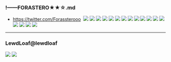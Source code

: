 ### !——FORASTERO★★☆.md
- https://twitter.com/Forassterooo
![]()
![](https://pbs.twimg.com/media/EDpsCtzXYAAGWxh?format=jpg&name=4096x4096)
![](https://pbs.twimg.com/media/EDP5HaLXkAAfHn2?format=jpg&name=4096x4096)
![](https://pbs.twimg.com/media/ECxGcOjX4AIHRHS?format=jpg&name=4096x4096)
![](https://pbs.twimg.com/media/ECm0BQ1XUAAP6zT?format=jpg&name=4096x4096)
![](https://pbs.twimg.com/media/ECDCJORXUAELvLw?format=jpg&name=4096x4096)
![](https://pbs.twimg.com/media/EBkB6vwWsAM9cPf?format=jpg&name=4096x4096)
![](https://pbs.twimg.com/media/EBkB6vyXYAAtDs8?format=jpg&name=4096x4096)
![](https://pbs.twimg.com/media/EBFK_DLWsAE-SB_?format=jpg&name=4096x4096)
![](https://pbs.twimg.com/media/EA1tSN3WkAA0LcZ?format=jpg&name=4096x4096)
![](https://pbs.twimg.com/media/EAwLaGpX4AAa6NT?format=jpg&name=4096x4096)
![](https://pbs.twimg.com/media/D_Jh2b7WwAI-Bxp?format=jpg&name=4096x4096)
![](https://pbs.twimg.com/media/D-_FUkvWwAAX_52?format=jpg&name=4096x4096)
![](https://pbs.twimg.com/media/D-lY1PrW4AEY-KY?format=jpg&name=4096x4096)
![](https://pbs.twimg.com/media/D9xuI0FWwAAwjWG?format=jpg&name=4096x4096)
![](https://pbs.twimg.com/media/D7M8HNKXYAMMLSG?format=jpg&name=4096x4096)
![](https://pbs.twimg.com/media/D6pDmiIWsAIEjbJ?format=jpg&name=4096x4096)
![](https://pbs.twimg.com/media/D4dNkEnW4AI1s_L?format=jpg&name=4096x4096)
---
### LewdLoaf@lewdloaf
![](https://pbs.twimg.com/media/D7ltLouW0AAb5YJ?format=jpg&name=4096x4096)
![](https://pbs.twimg.com/media/D4s_egmWkAAC5Mh?format=jpg&name=4096x4096)
